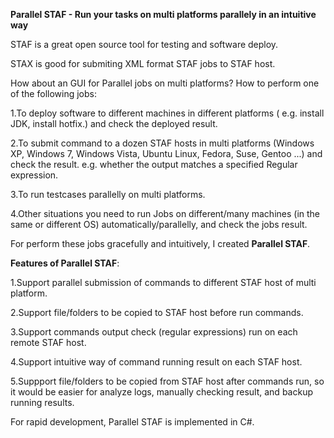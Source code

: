 **Parallel STAF - Run your tasks on multi platforms parallely in an intuitive way**

STAF is a great open source tool for testing and software deploy.

STAX is good for submiting XML format STAF jobs to STAF host.

How about an GUI for Parallel jobs on multi platforms? How to perform one of the following jobs:

1.To deploy software to different machines in different platforms ( e.g. install JDK, install hotfix.) and check the deployed result.

2.To submit command to a dozen STAF hosts in multi platforms (Windows XP, Windows 7, Windows Vista, Ubuntu Linux, Fedora, Suse, Gentoo ...) and check the result.  e.g. whether the output matches a specified Regular expression.

3.To run testcases parallelly on multi platforms.

4.Other situations you need to run Jobs on different/many machines (in the same or different OS) automatically/parallelly, and check the jobs result.

For perform these jobs gracefully and intuitively, I created **Parallel STAF**.

**Features of Parallel STAF**:

1.Support parallel submission of commands to different STAF host of multi platform.

2.Support file/folders to be copied to STAF host before run commands.

3.Support commands output check (regular expressions) run on each remote STAF host.

4.Support intuitive way of command running result on each STAF host.

5.Suppport file/folders to be copied from STAF host after commands run, so it would be easier for analyze logs, manually checking result, and backup running results.


For rapid development, Parallel STAF is implemented in C#.
